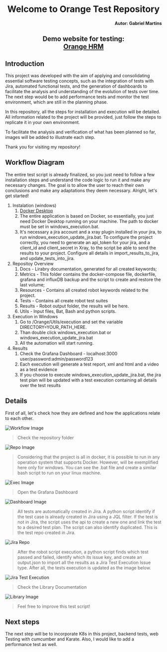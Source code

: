 <h1><div align="center">Welcome to Orange Test Repository</div></h1>

<h4><div align="right">Autor: Gabriel Martins</div></h4>


<h2><div align="center">Demo website for testing:</div>
<div align="center">
  <a href="https://opensource-demo.orangehrmlive.com/web/index.php/auth/login">Orange HRM</a>
</div>
</h2>

## Introduction

This project was developed with the aim of applying and consolidating essential software testing concepts, such as the integration of tests with Jira, automated functional tests, and the generation of dashboards to facilitate the analysis and understanding of the evolution of tests over time. The next step would be to add performance tests and monitor the test environment, which are still in the planning phase.

In this repository, all the steps for installation and execution will be detailed. All information related to the project will be provided, just follow the steps to replicate it in your own environment.

To facilitate the analysis and verification of what has been planned so far, images will be added to illustrate each step.

Thank you for visiting my repository!

## Workflow Diagram

The entire test script is already finalized, so you just need to follow a few installation steps and understand the code logic to run it and make any necessary changes. The goal is to allow the user to reach their own conclusions and make any adaptations they deem necessary. Alright, let's get started!

1. Instalation (windows)
   1. [Docker Desktop](https://docs.docker.com/desktop/install/windows-install/)
   2. The entire application is based on Docker, so essentially, you just need Docker Desktop running on your machine. The path to docker must be set in windows_execution.bat.
   3. It's necessary a jira account and a xray plugin installed in your jira, to run windows_execution_update_jira.bat. To configure the project correctly, you need to generate an api_token for your jira, and a client_id and client_secret in Xray, to the script be able to send the results to your project. Configure all details in import_results_to_jira, and update_tests_into_jira.
2. Repositoy Overview
   1. Docs - Lirabry documentation, generated for all created keywords;
   2. Metrics - This folder contains the docker-compose file, dockerfile, grafana and influxDB backup and the script to create and restore the last volume;
   3. Resources - Contains all created robot keywords related to the project.
   4. Tests - Contains all create robot test suites
   5. Results - Robot output folder, the results will be here.
   6. Utils - Input files, Bat, Bash and python scripts.
3. Execution in Windows
   1. Go to /Orange/Utils/execution and set the variable DIRECTORY=YOUR_PATH_HERE.
   2. Than double click windows_execution.bat or windows_execution_update_jira.bat
   3. All the automation will start running.
4. Results
   1. Check the Grafana Dashboard - localhost:3000 user/password:admin/password123
   2. Each execution will generate a test report, xml and html and a video as a test evidence
   3. If you choose to execute windows_execution_update_jira.bat, the jira test plan will be updated with a test execution containing all details over the test results

## Details

First of all, let's check how they are defined and how the applications relate to each other.

![Workflow Image](./Utils/files/workflow.png)

> Check the repository folder

![Repo Image](./Utils/files/repo.png)

> Considering that the project is all in docker, it is possible to run in any operation system that supports Docker. However, will be exemplified here only for windows. You can see the .bat file and create a similar bash script to run on your linux machine.

![Exec Image](./Utils/files/exec.png)

> Open the Grafana Dashboard

![Dashboard Image](./Utils/files/dashboard.png)

> All tests are automatically created in Jira. A python script identify if the test case is already created in Jira using a JQL filter. If the test is not in Jira, the script uses the api to create a new one and link the test to a desired test plan. The script can also identify duplicated. This is the test repo created in Jira.

![Jira Repo](./Utils/files/test_repo.png)

> After the robot script execution, a python script finds which test passed and failed, identify which its issue key, and create an output.json to import all the results as a Jira Test Execution Issue type. After all, the tests execution is updated as the image below.

![Jira Test Execution](./Utils/files/jira_exec.png)

> Check the Library Documentation

![Library Image](./Utils/files/docs.png)

> Feel free to improve this test script!

## Next steps

The next step will be to incorporate K8s in this project, backend tests, web Testing with cumcumber and Karate. Also, I would like to add a performance test as well.
